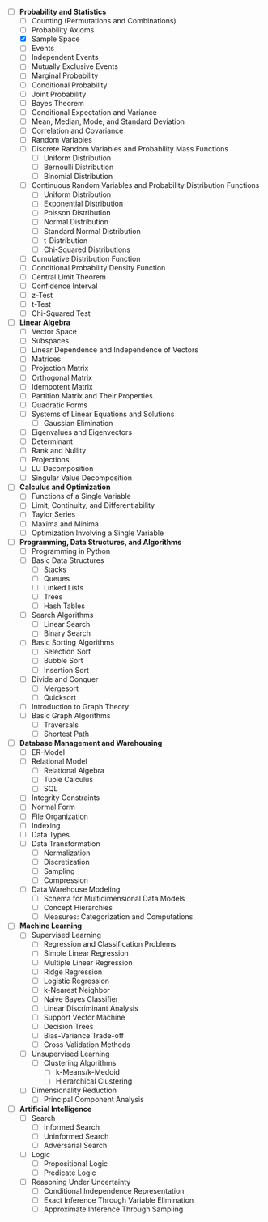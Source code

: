- [ ] **Probability and Statistics**
  - [ ] Counting (Permutations and Combinations)
  - [ ] Probability Axioms
  - [x] Sample Space
  - [ ] Events
  - [ ] Independent Events
  - [ ] Mutually Exclusive Events
  - [ ] Marginal Probability
  - [ ] Conditional Probability
  - [ ] Joint Probability
  - [ ] Bayes Theorem
  - [ ] Conditional Expectation and Variance
  - [ ] Mean, Median, Mode, and Standard Deviation
  - [ ] Correlation and Covariance
  - [ ] Random Variables
  - [ ] Discrete Random Variables and Probability Mass Functions
    - [ ] Uniform Distribution
    - [ ] Bernoulli Distribution
    - [ ] Binomial Distribution
  - [ ] Continuous Random Variables and Probability Distribution Functions
    - [ ] Uniform Distribution
    - [ ] Exponential Distribution
    - [ ] Poisson Distribution
    - [ ] Normal Distribution
    - [ ] Standard Normal Distribution
    - [ ] t-Distribution
    - [ ] Chi-Squared Distributions
  - [ ] Cumulative Distribution Function
  - [ ] Conditional Probability Density Function
  - [ ] Central Limit Theorem
  - [ ] Confidence Interval
  - [ ] z-Test
  - [ ] t-Test
  - [ ] Chi-Squared Test

- [ ] **Linear Algebra**
  - [ ] Vector Space
  - [ ] Subspaces
  - [ ] Linear Dependence and Independence of Vectors
  - [ ] Matrices
  - [ ] Projection Matrix
  - [ ] Orthogonal Matrix
  - [ ] Idempotent Matrix
  - [ ] Partition Matrix and Their Properties
  - [ ] Quadratic Forms
  - [ ] Systems of Linear Equations and Solutions
    - [ ] Gaussian Elimination
  - [ ] Eigenvalues and Eigenvectors
  - [ ] Determinant
  - [ ] Rank and Nullity
  - [ ] Projections
  - [ ] LU Decomposition
  - [ ] Singular Value Decomposition

- [ ] **Calculus and Optimization**
  - [ ] Functions of a Single Variable
  - [ ] Limit, Continuity, and Differentiability
  - [ ] Taylor Series
  - [ ] Maxima and Minima
  - [ ] Optimization Involving a Single Variable

- [ ] **Programming, Data Structures, and Algorithms**
  - [ ] Programming in Python
  - [ ] Basic Data Structures
    - [ ] Stacks
    - [ ] Queues
    - [ ] Linked Lists
    - [ ] Trees
    - [ ] Hash Tables
  - [ ] Search Algorithms
    - [ ] Linear Search
    - [ ] Binary Search
  - [ ] Basic Sorting Algorithms
    - [ ] Selection Sort
    - [ ] Bubble Sort
    - [ ] Insertion Sort
  - [ ] Divide and Conquer
    - [ ] Mergesort
    - [ ] Quicksort
  - [ ] Introduction to Graph Theory
  - [ ] Basic Graph Algorithms
    - [ ] Traversals
    - [ ] Shortest Path

- [ ] **Database Management and Warehousing**
  - [ ] ER-Model
  - [ ] Relational Model
    - [ ] Relational Algebra
    - [ ] Tuple Calculus
    - [ ] SQL
  - [ ] Integrity Constraints
  - [ ] Normal Form
  - [ ] File Organization
  - [ ] Indexing
  - [ ] Data Types
  - [ ] Data Transformation
    - [ ] Normalization
    - [ ] Discretization
    - [ ] Sampling
    - [ ] Compression
  - [ ] Data Warehouse Modeling
    - [ ] Schema for Multidimensional Data Models
    - [ ] Concept Hierarchies
    - [ ] Measures: Categorization and Computations

- [ ] **Machine Learning**
  - [ ] Supervised Learning
    - [ ] Regression and Classification Problems
    - [ ] Simple Linear Regression
    - [ ] Multiple Linear Regression
    - [ ] Ridge Regression
    - [ ] Logistic Regression
    - [ ] k-Nearest Neighbor
    - [ ] Naive Bayes Classifier
    - [ ] Linear Discriminant Analysis
    - [ ] Support Vector Machine
    - [ ] Decision Trees
    - [ ] Bias-Variance Trade-off
    - [ ] Cross-Validation Methods
  - [ ] Unsupervised Learning
    - [ ] Clustering Algorithms
      - [ ] k-Means/k-Medoid
      - [ ] Hierarchical Clustering
  - [ ] Dimensionality Reduction
    - [ ] Principal Component Analysis

- [ ] **Artificial Intelligence**
  - [ ] Search
    - [ ] Informed Search
    - [ ] Uninformed Search
    - [ ] Adversarial Search
  - [ ] Logic
    - [ ] Propositional Logic
    - [ ] Predicate Logic
  - [ ] Reasoning Under Uncertainty
    - [ ] Conditional Independence Representation
    - [ ] Exact Inference Through Variable Elimination
    - [ ] Approximate Inference Through Sampling